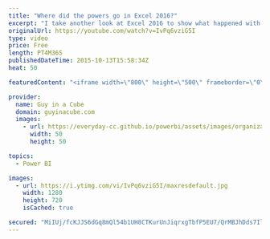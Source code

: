 ```yaml
---
title: "Where did the powers go in Excel 2016?"
excerpt: "I take another look at Excel 2016 to show what happened with Power Query, Power Pivot, Power Map and Power View.  There was some re-branding that occurred.  Turn on Power View in Excel 2016 for Windows https://support.office.com/en-us/article/Turn-on-Power-View-in-Excel-2016-for-Windows-f8fc21a6-08fc-407a-8a91-643fa848729a"
originalUrl: https://youtube.com/watch?v=IvPq6vziG5I
type: video
price: Free
length: PT4M36S
publishedDateTime: 2015-10-13T15:58:34Z
heat: 50

featuredContent: "<iframe width=\"800\" height=\"500\" frameborder=\"0\" src=\"https://www.youtube.com/embed/IvPq6vziG5I\" allow=\"accelerometer; autoplay; encrypted-media; gyroscope; picture-in-picture\" allowfullscreen></iframe>"

provider:
  name: Guy in a Cube
  domain: guyinacube.com
  images:
    - url: https://everyday-cc.github.io/powerbi/assets/images/organizations/guyinacube.com-50x50.jpg
      width: 50
      height: 50

topics:
  - Power BI

images:
  - url: https://i.ytimg.com/vi/IvPq6vziG5I/maxresdefault.jpg
    width: 1280
    height: 720
    isCached: true

secured: "MiIUj/fcKJJS6dGq8mQl54b1UH8CTKurUnJiqrxgTbfP5EU7/QrMBJhDds7IlLkDgndogGXCA5wbSXBx9VRlKN9nSe+rt8vWY6UFnhQkzBn45aw2q+TRA+8hXkeiokAKpIBzWtyTM1wN5bN31eFP0ZW5JB1oux3WknVCPj07m9JSsEHs+dn3WNIk+HXG6o13glfysZA4Apzqq+QYL8MSkyXgVNUy054dSzHgLv80njwptXPfFXx8b5u1W0RXU/8XLNOwniToCsFtcBfXjLR6HfyxT/FBkhob8SHDKvn7qmtExrrh19w+Lq4+K8uIBRS3gJxoKmofiKsCZfZjG2d6y6HboH6DvyGRb0mnOoRRBRj9oveh2xgKLNqDj9sr3ChbLUaZCEX8yH2nFMHDIRLMtSP652PoAKDjw/SA4bLIOS0=;KZh5RbBVmhEVf5Ej4FaF5g=="
---
```


